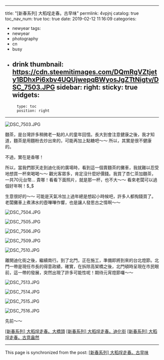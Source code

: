 
---
title: "[新春系列] 大稻埕走春。古早味"
permlink: 4vpjnj
catalog: true
toc_nav_num: true
toc: true
date: 2019-02-12 11:16:09
categories:
- newyear
tags:
- newyear
- photography
- cn
- busy
- drink
thumbnail: https://cdn.steemitimages.com/DQmRgVZtjety1BDhxPi6xbv4UQUjwepqBWyosJgZTtNigtv/DSC_7503.JPG
sidebar:
    right:
        sticky: true
widgets:
    -
        type: toc
        position: right
---


![DSC_7503.JPG](https://cdn.steemitimages.com/DQmRgVZtjety1BDhxPi6xbv4UQUjwepqBWyosJgZTtNigtv/DSC_7503.JPG)

麵茶，是台灣許多稍微老一點的人的童年回憶。長大到會注意健康之後，我才知道，麵茶是用麵粉去炒出來的，可能再加上點糖吧～～ 所以，其實是很不健康的。

不過，實在是香哪！

所以，當我們那天走到迪化街的廣場時，看到這一個賣麵茶的攤車，我就難以忍受地想買一杯來喝喝～～ 觀光客眾多，肯定沒什麼好價錢。我買了杏仁茶加麵茶，一共70元台幣... 貴哪！看看下面照片，就是那一杯，也不大～～ 看來老闆可以過個好年啊！$_$

生意很好的～～ 可能是天氣冷加上過年總是想起小時候吧，許多人都掏錢買了。老闆攤車上煮沸水的壺嗶嗶作響，也是讓人發思古之情啊～～

![DSC_7504.JPG](https://cdn.steemitimages.com/DQmPAoePTtJNAHqcAfsV1ZLqPmEgLjgN7F2Qz9fL3A7P5W7/DSC_7504.JPG)

![DSC_7505.JPG](https://cdn.steemitimages.com/DQme5FmtG4nDSnL8wfXr7tuCQURZCmEHQJ2X4psR1TC9DNF/DSC_7505.JPG)

![DSC_7506.JPG](https://cdn.steemitimages.com/DQmZ2soPwstMHoQ8gaXh5jufrsjGC9bcD1q6Wh6sEs4dCRM/DSC_7506.JPG)

![DSC_7509.JPG](https://cdn.steemitimages.com/DQmXsVwhk3CTwcLoXkzb18rJHeweFNFzCsGCPYTd3D9svQz/DSC_7509.JPG)

![DSC_7510.JPG](https://cdn.steemitimages.com/DQmTq698PSZocYeN7NTHifyPdXQ1XrCc1dZJ1uhjGozvNcd/DSC_7510.JPG)

離開迪化街之後，繼續南行。到了北門，正在施工，準備即將到來的台北燈節。北門一帶是現任市長的得意政績，確實，在拆除高架橋之後，北門頓時呈現在市民眼前，這一帶的發展，突然出現了許多可能性呢！期待元宵燈節囉～～

![DSC_7513.JPG](https://cdn.steemitimages.com/DQmNUgMvnGXaiEunuZ73jZWAJGSTZ6CA2dt8fVjsu9TcsKg/DSC_7513.JPG)

![DSC_7514.JPG](https://cdn.steemitimages.com/DQmZZa2g9WZLEMRkDLWzdQzxxo24EiSi93zJP4i9hayAprY/DSC_7514.JPG)

![DSC_7515.JPG](https://cdn.steemitimages.com/DQmf6TmiZLB6LRzwkqWb3p9KCucSgFJjdQRHYoAykawTohG/DSC_7515.JPG)

![DSC_7516.JPG](https://cdn.steemitimages.com/DQmZRgYA1dQrXHnZzLhGGcRjwtjxWBgSgXDPQEcsALj3j3U/DSC_7516.JPG)


先前～～

[[新春系列] 大稻埕走春。大橋頭](https://steemit.com/newyear/@deanliu/7y6syh)
[[新春系列] 大稻埕走春。迪化街](https://steemit.com/newyear/@deanliu/4km43d)
[[新春系列] 大稻埕走春。古意盎然](https://steemit.com/newyear/@deanliu/4qrerg)

- - -

This page is synchronized from the post: [[新春系列] 大稻埕走春。古早味](https://steemit.com/@deanliu/4vpjnj)
